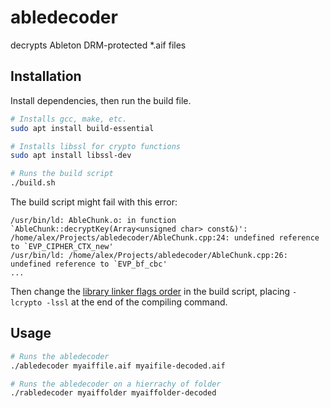 # abledecoder

decrypts Ableton DRM-protected *.aif files

## Installation

Install dependencies, then run the build file.

```bash
# Installs gcc, make, etc.
sudo apt install build-essential

# Installs libssl for crypto functions
sudo apt install libssl-dev

# Runs the build script
./build.sh
```

The build script might fail with this error:

```
/usr/bin/ld: AbleChunk.o: in function `AbleChunk::decryptKey(Array<unsigned char> const&)':
/home/alex/Projects/abledecoder/AbleChunk.cpp:24: undefined reference to `EVP_CIPHER_CTX_new'
/usr/bin/ld: /home/alex/Projects/abledecoder/AbleChunk.cpp:26: undefined reference to `EVP_bf_cbc'
...
```

Then change the [library linker flags order](https://stackoverflow.com/a/56658568) in the build script, placing `-lcrypto -lssl` at the end of the compiling command.

## Usage

```bash
# Runs the abledecoder
./abledecoder myaiffile.aif myaifile-decoded.aif

# Runs the abledecoder on a hierrachy of folder
./rabledecoder myaiffolder myaiffolder-decoded
```


